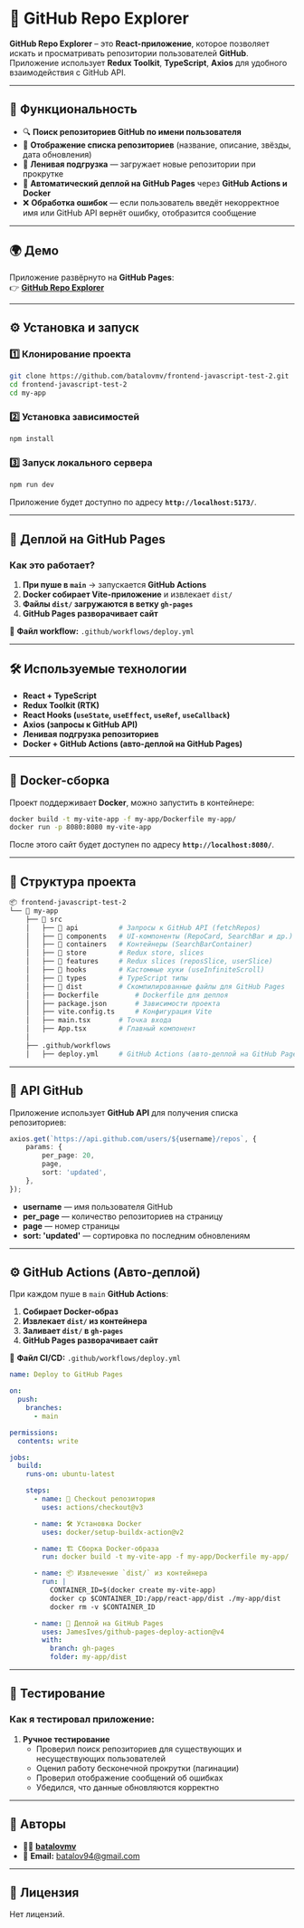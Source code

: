 
# 🚀 GitHub Repo Explorer

**GitHub Repo Explorer** – это **React-приложение**, которое позволяет искать и просматривать репозитории пользователей **GitHub**.  
Приложение использует **Redux Toolkit**, **TypeScript**, **Axios**  для удобного взаимодействия с GitHub API.

---

## 📌 **Функциональность**
- 🔍 **Поиск репозиториев GitHub по имени пользователя**  
- 📜 **Отображение списка репозиториев** (название, описание, звёзды, дата обновления)  
- 🔄 **Ленивая подгрузка** — загружает новые репозитории при прокрутке  
- 🚀 **Автоматический деплой на GitHub Pages** через **GitHub Actions и Docker**  
- ❌ **Обработка ошибок** — если пользователь введёт некорректное имя или GitHub API вернёт ошибку, отобразится сообщение  

---

## 🌍 **Демо**
Приложение развёрнуто на **GitHub Pages**:  
👉 **[GitHub Repo Explorer](https://batalovmv.github.io/frontend-javascript-test-2/)**  

---

## ⚙️ **Установка и запуск**
### **1️⃣ Клонирование проекта**
```sh
git clone https://github.com/batalovmv/frontend-javascript-test-2.git
cd frontend-javascript-test-2
cd my-app
```

### **2️⃣ Установка зависимостей**
```sh
npm install
```

### **3️⃣ Запуск локального сервера**
```sh
npm run dev
```
Приложение будет доступно по адресу **`http://localhost:5173/`**.

---

## 🚀 **Деплой на GitHub Pages**
### **Как это работает?**
1. **При пуше в `main`** → запускается **GitHub Actions**  
2. **Docker собирает Vite-приложение** и извлекает `dist/`  
3. **Файлы `dist/` загружаются в ветку `gh-pages`**  
4. **GitHub Pages разворачивает сайт**  

📜 **Файл workflow:** `.github/workflows/deploy.yml`  

---

## 🛠 **Используемые технологии**
- **React + TypeScript**
- **Redux Toolkit (RTK)**
- **React Hooks (`useState`, `useEffect`, `useRef`, `useCallback`)**
- **Axios (запросы к GitHub API)**
- **Ленивая подгрузка репозиториев**
- **Docker + GitHub Actions (авто-деплой на GitHub Pages)**

---

## 🐳 **Docker-сборка**
Проект поддерживает **Docker**, можно запустить в контейнере:

```sh
docker build -t my-vite-app -f my-app/Dockerfile my-app/
docker run -p 8080:8080 my-vite-app
```
После этого сайт будет доступен по адресу **`http://localhost:8080/`**.

---

## 📜 **Структура проекта**
```sh
📦 frontend-javascript-test-2
└── 📂 my-app
    ├── 📂 src
    │   ├── 📂 api          # Запросы к GitHub API (fetchRepos)
    │   ├── 📂 components   # UI-компоненты (RepoCard, SearchBar и др.)
    │   ├── 📂 containers   # Контейнеры (SearchBarContainer)
    │   ├── 📂 store        # Redux store, slices
    │   ├── 📂 features     # Redux slices (reposSlice, userSlice)
    │   ├── 📂 hooks        # Кастомные хуки (useInfiniteScroll)
    │   ├── 📂 types        # TypeScript типы
    │   ├── 📂 dist         # Скомпилированные файлы для GitHub Pages
    │   ├── Dockerfile         # Dockerfile для деплоя
    │   ├── package.json       # Зависимости проекта
    │   ├── vite.config.ts     # Конфигурация Vite
    │   ├── main.tsx       # Точка входа
    │   ├── App.tsx        # Главный компонент
    │
    ├── .github/workflows
    │   ├── deploy.yml     # GitHub Actions (авто-деплой на GitHub Pages)
```

---

## 📡 **API GitHub**
Приложение использует **GitHub API** для получения списка репозиториев:

```ts
axios.get(`https://api.github.com/users/${username}/repos`, {
    params: {
        per_page: 20,
        page,
        sort: 'updated',
    },
});
```
- **username** — имя пользователя GitHub  
- **per_page** — количество репозиториев на страницу  
- **page** — номер страницы  
- **sort: 'updated'** — сортировка по последним обновлениям  

---

## ⚙️ **GitHub Actions (Авто-деплой)**
При каждом пуше в `main` **GitHub Actions**:
1. **Собирает Docker-образ**
2. **Извлекает `dist/` из контейнера**
3. **Заливает `dist/` в `gh-pages`**
4. **GitHub Pages разворачивает сайт**

📜 **Файл CI/CD:** `.github/workflows/deploy.yml`

```yaml
name: Deploy to GitHub Pages

on:
  push:
    branches:
      - main

permissions:
  contents: write

jobs:
  build:
    runs-on: ubuntu-latest

    steps:
      - name: 🚀 Checkout репозитория
        uses: actions/checkout@v3

      - name: 🛠️ Установка Docker
        uses: docker/setup-buildx-action@v2

      - name: 🏗️ Сборка Docker-образа
        run: docker build -t my-vite-app -f my-app/Dockerfile my-app/

      - name: 📦 Извлечение `dist/` из контейнера
        run: |
          CONTAINER_ID=$(docker create my-vite-app)
          docker cp $CONTAINER_ID:/app/react-app/dist ./my-app/dist
          docker rm -v $CONTAINER_ID

      - name: 🚀 Деплой на GitHub Pages
        uses: JamesIves/github-pages-deploy-action@v4
        with:
          branch: gh-pages
          folder: my-app/dist
```

---

## 🧪 **Тестирование**
### **Как я тестировал приложение:**
1. **Ручное тестирование**  
   - Проверил поиск репозиториев для существующих и несуществующих пользователей  
   - Оценил работу бесконечной прокрутки (пагинации)  
   - Проверил отображение сообщений об ошибках  
   - Убедился, что данные обновляются корректно  
 

---

## 🤝 **Авторы**
- 👨‍💻 **[batalovmv](https://github.com/batalovmv)**  
- 📧 **Email:** batalov94@gmail.com

---

## 📜 **Лицензия**
Нет лицензий.
```

